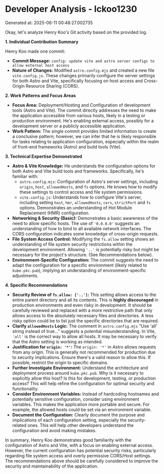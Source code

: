 # Developer Analysis - lckoo1230
Generated at: 2025-06-11 00:48:27.002735

Okay, let's analyze Henry Koo's Git activity based on the provided log.

**1. Individual Contribution Summary**

Henry Koo made one commit:

*   **Commit Message:** `config: update vite and astro server configs to allow external host access`
*   **Nature of Changes:**  Modified `astro.config.mjs` and created a new file `vite.config.js`. These changes primarily configure the server settings for both Astro and Vite, specifically focusing on host access and Cross-Origin Resource Sharing (CORS).

**2. Work Patterns and Focus Areas**

*   **Focus Area:**  Deployment/Hosting and Configuration of development tools (Astro and Vite). The commit directly addresses the need to make the application accessible from various hosts, likely in a testing or production environment. He's enabling external access, possibly for a development server or a publicly accessible application.
*   **Work Pattern:** The single commit provides limited information to create a conclusive pattern; however, we can infer that he is likely responsible for tasks relating to application configuration, especially within the realm of front-end frameworks (Astro) and build tools (Vite).

**3. Technical Expertise Demonstrated**

*   **Astro & Vite Knowledge:**  He understands the configuration options for both Astro and Vite build tools and frameworks.  Specifically, he's familiar with:
    *   `astro.config.mjs`:  Configuration of Astro's server settings, including `origin`, `host`, `allowedHosts`, and `fs` options.  He knows how to modify these settings to control access and file system permissions.
    *   `vite.config.js`:  Understands how to configure Vite's server, including setting `host`, `hmr`, `allowedHosts`, `cors`, `strictPort` and `fs` options. Demonstrates an understanding of Hot Module Replacement (HMR) configuration.
*   **Networking & Security (Basic):** Demonstrates a basic awareness of the need to allow specific hosts. The use of `'0.0.0.0'` suggests an understanding of how to bind to all available network interfaces.  The CORS configuration indicates some knowledge of cross-origin requests.
*   **File System Access Control:** Modifying the `fs.allow` setting shows an understanding of file system security restrictions within the development environment.  Allowing `'..'` is potentially risky but might be necessary for the project's structure.  (See Recommendations below).
*   **Environment-Specific Configuration:**  The commit suggests the need to adapt the configuration for a specific environment (likely related to `kube.pkc.pub`), implying an understanding of environment-specific adjustments.

**4. Specific Recommendations**

*   **Security Review of `fs.allow: ['..']`:** This setting allows access to the entire parent directory and all its contents. This is **highly discouraged** in production environments and even risky in development.  It should be carefully reviewed and replaced with a more restrictive path that only allows access to the absolutely necessary files and directories. A less risky option could be to list just the specific directories that are required.
*   **Clarify `allowedHosts` Logic:** The comment in `astro.config.mjs`  "Use 'all' string instead of true..." suggests a potential misunderstanding. In Vite, `'all'` is the correct way to allow all hosts. It may be necessary to verify that the Astro setting is working as intended.
*   **Justification for `origin: '*'`:** The `origin: '*'` in Astro allows requests from any origin. This is generally not recommended for production due to security implications. Ensure there's a valid reason to allow this. If possible, restrict the origin to specific domains.
*   **Further Investigate Environment:**  Understand the architecture and deployment process around `kube.pkc.pub`.  Why is it necessary to explicitly allow this host?  Is this for development, testing, or production access?  This will help refine the configuration for optimal security and functionality.
*   **Consider Environment Variables:**  Instead of hardcoding hostnames and potentially sensitive configuration, consider using environment variables. This makes the application more portable and secure. For example, the allowed hosts could be set via an environment variable.
*   **Document the Configuration:**  Clearly document the purpose and implications of each configuration setting, especially the security-related ones. This will help other developers understand the configuration and avoid making mistakes.

In summary, Henry Koo demonstrates good familiarity with the configuration of Astro and Vite, with a focus on enabling external access. However, the current configuration has potential security risks, particularly regarding file system access and overly permissive CORS/Host settings. The recommendations above should be carefully considered to improve the security and maintainability of the application.
